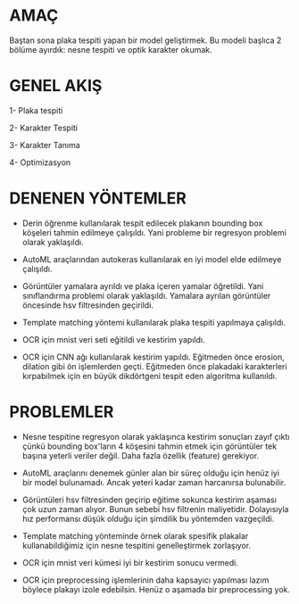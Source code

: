 # AMAÇ

Baştan sona plaka tespiti yapan bir model geliştirmek. Bu modeli başlıca 2 bölüme ayırdık: nesne tespiti ve optik karakter okumak. 

# GENEL AKIŞ

1- Plaka tespiti

2- Karakter Tespiti

3- Karakter Tanıma

4- Optimizasyon


# DENENEN YÖNTEMLER

- Derin öğrenme kullanılarak tespit edilecek plakanın bounding box köşeleri tahmin edilmeye çalışıldı. Yani probleme bir regresyon problemi olarak yaklaşıldı.

- AutoML araçlarından autokeras kullanılarak en iyi model elde edilmeye çalışıldı.

- Görüntüler yamalara ayrıldı ve plaka içeren yamalar öğretildi. Yani sınıflandırma problemi olarak yaklaşıldı. Yamalara ayrılan görüntüler öncesinde hsv filtresinden
geçirildi.

- Template matching yöntemi kullanılarak plaka tespiti yapılmaya çalışıldı.

- OCR için mnist veri seti eğitildi ve kestirim yapıldı.

- OCR için CNN ağı kullanılarak kestirim yapıldı. Eğitmeden önce erosion, dilation gibi ön işlemlerden geçti. Eğitmeden önce plakadaki karakterleri kırpabilmek için en büyük dikdörtgeni tespit eden algoritma kullanıldı.

# PROBLEMLER

- Nesne tespitine regresyon olarak yaklaşınca kestirim sonuçları zayıf çıktı çünkü bounding box'ların 4 köşesini tahmin etmek için görüntüler tek başına yeterli veriler değil. Daha fazla özellik (feature) gerekiyor.

- AutoML araçlarını denemek günler alan bir süreç olduğu için henüz iyi bir model bulunamadı. Ancak yeteri kadar zaman harcanırsa bulunabilir.

- Görüntüleri hsv filtresinden geçirip eğitime sokunca kestirim aşaması çok uzun zaman alıyor. Bunun sebebi hsv filtrenin maliyetidir. Dolayısıyla hız performansı
düşük olduğu için şimdilik bu yöntemden vazgeçildi.

- Template matching yönteminde örnek olarak spesifik plakalar kullanabildiğimiz için nesne tespitini genelleştirmek zorlaşıyor.

- OCR için mnist veri kümesi iyi bir kestirim sonucu vermedi. 

- OCR için preprocessing işlemlerinin daha kapsayıcı yapılması lazım böylece plakayı izole edebilsin. Henüz o aşamada bir preprocessing yok.

